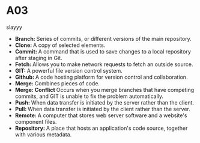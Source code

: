# A03
<body>
  <p> slayyy </p>
  </body>
  
  <body>
  <ul>
    <li> <strong> Branch: </strong> Series of commits, or different versions of the main repository. </li>
  <li> <strong> Clone: </strong> A copy of selected elements. </li>
  <li> <strong> Commit: </strong> A command that is used to save changes to a local repository after staging in Git. </li>
  <li> <strong> Fetch: </strong> Allows you to make network requests to fetch an outside source. </li>
  <li> <strong> GIT: </strong> A powerful file version control system. </li>
  <li> <strong> Github: </strong> A code hosting platform for version control and collaboration. </li>
  <li> <strong> Merge: </strong> Combines pieces of code. </li>
  <li> <strong> Merge: Conflict </strong> Occurs when you merge branches that have competing commits, and GIT is unable to fix the problem automatically. </li>
  <li> <strong> Push: </strong> When data transfer is initiated by the server rather than the client. </li>
  <li> <strong> Pull: </strong> When data transfer is initiated by the client rather than the server.</li>
  <li> <strong> Remote: </strong> A computer that stores web server software and a website's component files. </li>
  <li> <strong> Repository: </strong> A place that hosts an application's code source, together with various metadata. </li>
  </ul>
  </body>
